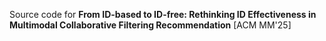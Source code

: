 Source code for **From ID-based to ID-free: Rethinking ID Effectiveness in Multimodal Collaborative Filtering Recommendation** [ACM MM'25]